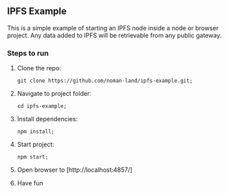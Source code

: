 ## IPFS Example

This is a simple example of starting an IPFS node inside a node or browser project. Any data added to IPFS will be retrievable from any public gateway. 

### Steps to run

1. Clone the repo:

    ```
    git clone https://github.com/noman-land/ipfs-example.git;
    ```
    
2. Navigate to project folder:

    ```
    cd ipfs-example;
    ```
    
3. Install dependencies:

    ```
    npm install;
    ```
    
4. Start project:

    ```
    npm start;
    ```
    
5. Open browser to [http://localhost:4857/]

6. Have fun
